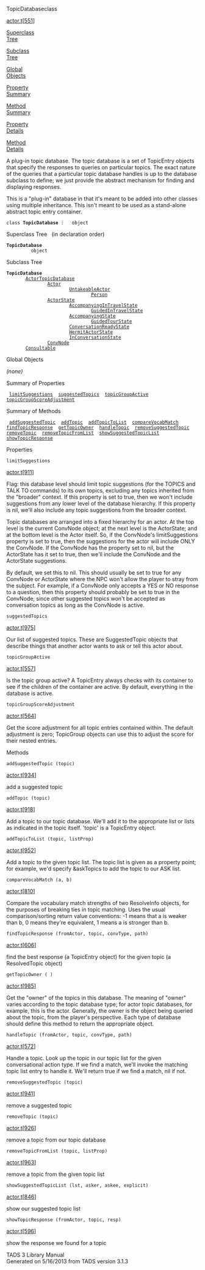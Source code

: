 ---
---
<span class="title">TopicDatabase</span><span class="type">class</span>

[actor.t](../file/actor.t.html)\[[551](../source/actor.t.html#551)\]

[Superclass  
Tree](#_SuperClassTree_)

[Subclass  
Tree](#_SubClassTree_)

[Global  
Objects](#_ObjectSummary_)

[Property  
Summary](#_PropSummary_)

[Method  
Summary](#_MethodSummary_)

[Property  
Details](#_Properties_)

[Method  
Details](#_Methods_)

<div class="fdesc">

A plug-in topic database. The topic database is a set of TopicEntry
objects that specify the responses to queries on particular topics. The
exact nature of the queries that a particular topic database handles is
up to the database subclass to define; we just provide the abstract
mechanism for finding and displaying responses.

This is a "plug-in" database in that it's meant to be added into other
classes using multiple inheritance. This isn't meant to be used as a
stand-alone abstract topic entry container.

`class `**`TopicDatabase`**` :   object`

</div>

<span id="_SuperClassTree_"></span>

<div class="mjhd">

<span class="hdln">Superclass Tree</span>   (in declaration order)

</div>

**`TopicDatabase`**  
`         object`  
<span id="_SubClassTree_"></span>

<div class="mjhd">

<span class="hdln">Subclass Tree</span>  

</div>

**`TopicDatabase`**  
`         `[`ActorTopicDatabase`](../object/ActorTopicDatabase.html)  
`                 `[`Actor`](../object/Actor.html)  
`                         `[`UntakeableActor`](../object/UntakeableActor.html)  
`                                 `[`Person`](../object/Person.html)  
`                 `[`ActorState`](../object/ActorState.html)  
`                         `[`AccompanyingInTravelState`](../object/AccompanyingInTravelState.html)  
`                                 `[`GuidedInTravelState`](../object/GuidedInTravelState.html)  
`                         `[`AccompanyingState`](../object/AccompanyingState.html)  
`                                 `[`GuidedTourState`](../object/GuidedTourState.html)  
`                         `[`ConversationReadyState`](../object/ConversationReadyState.html)  
`                         `[`HermitActorState`](../object/HermitActorState.html)  
`                         `[`InConversationState`](../object/InConversationState.html)  
`                 `[`ConvNode`](../object/ConvNode.html)  
`         `[`Consultable`](../object/Consultable.html)  
<span id="_ObjectSummary_"></span>

<div class="mjhd">

<span class="hdln">Global Objects</span>  

</div>

*(none)* <span id="_PropSummary_"></span>

<div class="mjhd">

<span class="hdln">Summary of Properties</span>  

</div>

` `[`limitSuggestions`](#limitSuggestions)`  `[`suggestedTopics`](#suggestedTopics)`  `[`topicGroupActive`](#topicGroupActive)`  `[`topicGroupScoreAdjustment`](#topicGroupScoreAdjustment)`  `

<span id="_MethodSummary_"></span>

<div class="mjhd">

<span class="hdln">Summary of Methods</span>  

</div>

` `[`addSuggestedTopic`](#addSuggestedTopic)`  `[`addTopic`](#addTopic)`  `[`addTopicToList`](#addTopicToList)`  `[`compareVocabMatch`](#compareVocabMatch)`  `[`findTopicResponse`](#findTopicResponse)`  `[`getTopicOwner`](#getTopicOwner)`  `[`handleTopic`](#handleTopic)`  `[`removeSuggestedTopic`](#removeSuggestedTopic)`  `[`removeTopic`](#removeTopic)`  `[`removeTopicFromList`](#removeTopicFromList)`  `[`showSuggestedTopicList`](#showSuggestedTopicList)`  `[`showTopicResponse`](#showTopicResponse)`  `

<span id="_Properties_"></span>

<div class="mjhd">

<span class="hdln">Properties</span>  

</div>

<span id="limitSuggestions"></span>

`limitSuggestions`

[actor.t](../file/actor.t.html)\[[911](../source/actor.t.html#911)\]

<div class="desc">

Flag: this database level should limit topic suggestions (for the TOPICS
and TALK TO commands) to its own topics, excluding any topics inherited
from the "broader" context. If this property is set to true, then we
won't include suggestions from any lower level of the database
hierarchy. If this property is nil, we'll also include any topic
suggestions from the broader context.

Topic databases are arranged into a fixed hierarchy for an actor. At the
top level is the current ConvNode object; at the next level is the
ActorState; and at the bottom level is the Actor itself. So, if the
ConvNode's limitSuggestions property is set to true, then the
suggestions for the actor will include ONLY the ConvNode. If the
ConvNode has the property set to nil, but the ActorState has it set to
true, then we'll include the ConvNode and the ActorState suggestions.

By default, we set this to nil. This should usually be set to true for
any ConvNode or ActorState where the NPC won't allow the player to stray
from the subject. For example, if a ConvNode only accepts a YES or NO
response to a question, then this property should probably be set to
true in the ConvNode, since other suggested topics won't be accepted as
conversation topics as long as the ConvNode is active.

</div>

<span id="suggestedTopics"></span>

`suggestedTopics`

[actor.t](../file/actor.t.html)\[[975](../source/actor.t.html#975)\]

<div class="desc">

Our list of suggested topics. These are SuggestedTopic objects that
describe things that another actor wants to ask or tell this actor
about.

</div>

<span id="topicGroupActive"></span>

`topicGroupActive`

[actor.t](../file/actor.t.html)\[[557](../source/actor.t.html#557)\]

<div class="desc">

Is the topic group active? A TopicEntry always checks with its container
to see if the children of the container are active. By default,
everything in the database is active.

</div>

<span id="topicGroupScoreAdjustment"></span>

`topicGroupScoreAdjustment`

[actor.t](../file/actor.t.html)\[[564](../source/actor.t.html#564)\]

<div class="desc">

Get the score adjustment for all topic entries contained within. The
default adjustment is zero; TopicGroup objects can use this to adjust
the score for their nested entries.

</div>

<span id="_Methods_"></span>

<div class="mjhd">

<span class="hdln">Methods</span>  

</div>

<span id="addSuggestedTopic"></span>

`addSuggestedTopic (topic)`

[actor.t](../file/actor.t.html)\[[934](../source/actor.t.html#934)\]

<div class="desc">

add a suggested topic

</div>

<span id="addTopic"></span>

`addTopic (topic)`

[actor.t](../file/actor.t.html)\[[918](../source/actor.t.html#918)\]

<div class="desc">

Add a topic to our topic database. We'll add it to the appropriate list
or lists as indicated in the topic itself. 'topic' is a TopicEntry
object.

</div>

<span id="addTopicToList"></span>

`addTopicToList (topic, listProp)`

[actor.t](../file/actor.t.html)\[[952](../source/actor.t.html#952)\]

<div class="desc">

Add a topic to the given topic list. The topic list is given as a
property point; for example, we'd specify &askTopics to add the topic to
our ASK list.

</div>

<span id="compareVocabMatch"></span>

`compareVocabMatch (a, b)`

[actor.t](../file/actor.t.html)\[[810](../source/actor.t.html#810)\]

<div class="desc">

Compare the vocabulary match strengths of two ResolveInfo objects, for
the purposes of breaking ties in topic matching. Uses the usual
comparison/sorting return value conventions: -1 means that a is weaker
than b, 0 means they're equivalent, 1 means a is stronger than b.

</div>

<span id="findTopicResponse"></span>

`findTopicResponse (fromActor, topic, convType, path)`

[actor.t](../file/actor.t.html)\[[606](../source/actor.t.html#606)\]

<div class="desc">

find the best response (a TopicEntry object) for the given topic (a
ResolvedTopic object)

</div>

<span id="getTopicOwner"></span>

`getTopicOwner ( )`

[actor.t](../file/actor.t.html)\[[985](../source/actor.t.html#985)\]

<div class="desc">

Get the "owner" of the topics in this database. The meaning of "owner"
varies according to the topic database type; for actor topic databases,
for example, this is the actor. Generally, the owner is the object being
queried about the topic, from the player's perspective. Each type of
database should define this method to return the appropriate object.

</div>

<span id="handleTopic"></span>

`handleTopic (fromActor, topic, convType, path)`

[actor.t](../file/actor.t.html)\[[572](../source/actor.t.html#572)\]

<div class="desc">

Handle a topic. Look up the topic in our topic list for the given
conversational action type. If we find a match, we'll invoke the
matching topic list entry to handle it. We'll return true if we find a
match, nil if not.

</div>

<span id="removeSuggestedTopic"></span>

`removeSuggestedTopic (topic)`

[actor.t](../file/actor.t.html)\[[941](../source/actor.t.html#941)\]

<div class="desc">

remove a suggested topic

</div>

<span id="removeTopic"></span>

`removeTopic (topic)`

[actor.t](../file/actor.t.html)\[[926](../source/actor.t.html#926)\]

<div class="desc">

remove a topic from our topic database

</div>

<span id="removeTopicFromList"></span>

`removeTopicFromList (topic, listProp)`

[actor.t](../file/actor.t.html)\[[963](../source/actor.t.html#963)\]

<div class="desc">

remove a topic from the given topic list

</div>

<span id="showSuggestedTopicList"></span>

`showSuggestedTopicList (lst, asker, askee, explicit)`

[actor.t](../file/actor.t.html)\[[846](../source/actor.t.html#846)\]

<div class="desc">

show our suggested topic list

</div>

<span id="showTopicResponse"></span>

`showTopicResponse (fromActor, topic, resp)`

[actor.t](../file/actor.t.html)\[[596](../source/actor.t.html#596)\]

<div class="desc">

show the response we found for a topic

</div>

<div class="ftr">

TADS 3 Library Manual  
Generated on 5/16/2013 from TADS version 3.1.3

</div>
